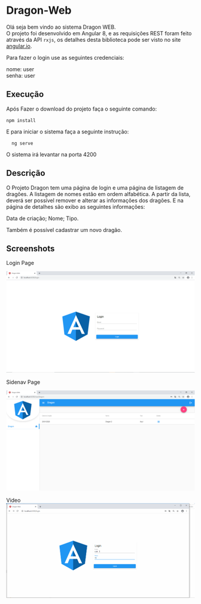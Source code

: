# Dragon-Web
Olá seja bem vindo ao sistema Dragon WEB. \
O projeto foi desenvolvido em Angular 8, e as requisições REST foram feito
através da API `rxjs`, os detalhes desta biblioteca pode ser visto no site [angular.io](https://angular.io/guide/rx-library).

Para fazer o login use as seguintes credenciais:

nome: user \
senha: user

## Execução
Após Fazer o download do projeto faça o seguinte comando: 

````
npm install
````


E para iniciar o sistema faça a seguinte instrução:

 ````
   ng serve 
 ````


O sistema irá levantar na porta 4200


## Descrição
O Projeto Dragon tem uma página de login e uma página de listagem de dragões.
A listagem de nomes estão em ordem alfabética. 
A partir da lista, deverá ser possível remover e alterar as informações dos dragões.
E na página de detalhes são exibo as seguintes informações:

Data de criação;
Nome;
Tipo.

Também é possível cadastrar um novo dragão.

## Screenshots
Login Page

![Login Page](docs/images/login.png)

 Sidenav Page
 
![Sidenav Page](docs/images/sidenav.png)

Video
![Video](docs/gif/dragon-web.gif)
###



